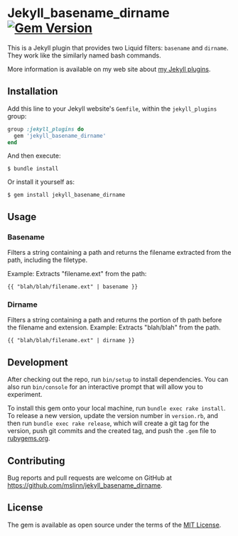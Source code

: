 Jekyll_basename_dirname
[![Gem Version](https://badge.fury.io/rb/jekyll_basename_dirname.svg)](https://badge.fury.io/rb/jekyll_basename_dirname)
===========

This is a Jekyll plugin that provides two Liquid filters: `basename` and `dirname`. 
They work like the similarly named bash commands.

More information is available on my web site about [my Jekyll plugins](https://www.mslinn.com/blog/2020/10/03/jekyll-plugins.html).


## Installation

Add this line to your Jekyll website's `Gemfile`, within the `jekyll_plugins` group:

```ruby
group :jekyll_plugins do
  gem 'jekyll_basename_dirname'
end
```

And then execute:

    $ bundle install

Or install it yourself as:

    $ gem install jekyll_basename_dirname


## Usage

### Basename
Filters a string containing a path and returns the filename extracted from the path, including the filetype.

Example: Extracts "filename.ext" from the path:
```
{{ "blah/blah/filename.ext" | basename }}
```

### Dirname

Filters a string containing a path and returns the portion of th path before the filename and extension.
Example: Extracts "blah/blah" from the path.
```
{{ "blah/blah/filename.ext" | dirname }}
```


## Development

After checking out the repo, run `bin/setup` to install dependencies. You can also run `bin/console` for an interactive prompt that will allow you to experiment.

To install this gem onto your local machine, run `bundle exec rake install`. To release a new version, update the version number in `version.rb`, and then run `bundle exec rake release`, which will create a git tag for the version, push git commits and the created tag, and push the `.gem` file to [rubygems.org](https://rubygems.org).


## Contributing

Bug reports and pull requests are welcome on GitHub at https://github.com/mslinn/jekyll_basename_dirname.


## License

The gem is available as open source under the terms of the [MIT License](https://opensource.org/licenses/MIT).
